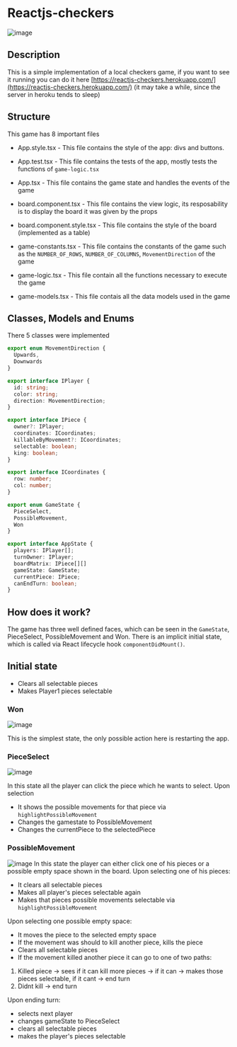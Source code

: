 # Reactjs-checkers
![image](https://user-images.githubusercontent.com/9583920/40598642-610a6a8c-621f-11e8-8701-f637fbb1a921.png)

## Description
This is a simple implementation of a local checkers game, if you want to see it running you can do it here [https://reactjs-checkers.herokuapp.com/](https://reactjs-checkers.herokuapp.com/) (it may take a while, since the server in heroku tends to sleep)

## Structure
This game has 8 important files

- App.style.tsx - This file contains the style of the app: divs and buttons.

- App.test.tsx - This file contains the tests of the app, mostly tests the functions of `game-logic.tsx`

- App.tsx - This file contains the game state and handles the events of the game

- board.component.tsx - This file contains the view logic, its resposability is to display the board it was given by the props

- board.component.style.tsx - This file contains the style of the board (implemented as a table)

- game-constants.tsx - This file contains the constants of the game such as the `NUMBER_OF_ROWS`, `NUMBER_OF_COLUMNS`, `MovementDirection` of the game

- game-logic.tsx - This file contain all the functions necessary to execute the game

- game-models.tsx - This file contais all the data models used in the game


## Classes, Models and Enums

There 5 classes were implemented
```typescript
export enum MovementDirection {
  Upwards,
  Downwards
}

export interface IPlayer {
  id: string;
  color: string;
  direction: MovementDirection;
}

export interface IPiece {
  owner?: IPlayer;  
  coordinates: ICoordinates;
  killableByMovement?: ICoordinates;
  selectable: boolean;
  king: boolean;
}

export interface ICoordinates {
  row: number;
  col: number;
}

export enum GameState {
  PieceSelect,
  PossibleMovement,
  Won
}

export interface AppState {
  players: IPlayer[];
  turnOwner: IPlayer;
  boardMatrix: IPiece[][]
  gameState: GameState;
  currentPiece: IPiece;
  canEndTurn: boolean;
}
```

## How does it work?

The game has three well defined faces, which can be seen in the `GameState`, PieceSelect, PossibleMovement and Won. There is an implicit initial state, which is called via React lifecycle hook `componentDidMount()`.

## Initial state
- Clears all selectable pieces
- Makes Player1 pieces selectable

### Won
![image](https://user-images.githubusercontent.com/9583920/40598825-66640f5a-6220-11e8-89a8-1f6544a6f34e.png)

This is the simplest state, the only possible action here is restarting the app.

### PieceSelect
![image](https://user-images.githubusercontent.com/9583920/40598642-610a6a8c-621f-11e8-8701-f637fbb1a921.png)

In this state all the player can click the piece which he wants to select. Upon selection
- It shows the possible movements for that piece via `highlightPossibleMovement`
- Changes the gamestate to PossibleMovement
- Changes the currentPiece to the selectedPiece

### PossibleMovement
![image](https://user-images.githubusercontent.com/9583920/40598679-92936cc0-621f-11e8-899d-dc1271f32333.png)
In this state the player can either click one of his pieces or a possible empty space shown in the board.
Upon selecting one of his pieces:
- It clears all selectable pieces
- Makes all player's pieces selectable again
- Makes that pieces possible movements selectable via `highlightPossibleMovement`

Upon selecting one possible empty space:
- It moves the piece to the selected empty space
- If the movement was should to kill another piece, kills the piece
- Clears all selectable pieces
- If the movement killed another piece it can go to one of two paths:
1. Killed piece -> sees if it can kill more pieces -> if it can -> makes those pieces selectable, if it cant -> end turn
2. Didnt kill -> end turn 

Upon ending turn:
- selects next player
- changes gameState to PieceSelect
- clears all selectable pieces
- makes the player's pieces selectable
